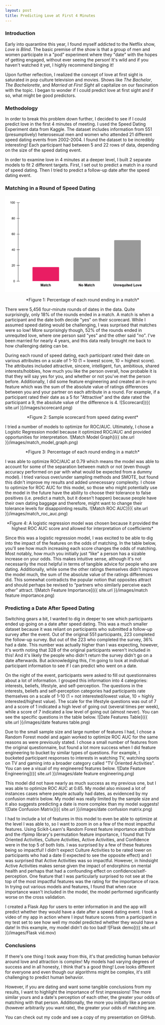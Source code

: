 ```yaml
---
layout: post
title: Predicting Love at First 4 Minutes
---
```


### **Introduction**  
Early into quarantine this year, I found myself addicted to the Netflix show, *Love is Blind*. The basic premise of the show is that a group of men and women participate in a "pod" experiment where they "date" with the hopes of getting engaged, without ever seeing the person! It's wild and if you haven't watched it yet, I highly recommend binging it!

Upon further reflection, I realized the concept of love at first sight is saturated in pop culture television and movies. Shows like *The Bachelor*, *The Bachelorette*, and *Married at First Sight* all capitalize on our fascination with the topic. I began to wonder if I could predict love at first sight and if so, what might be good predictors.

### **Methodology**
In order to break this problem down further, I decided to see if I could predict love in the first 4 minutes of meeting. I used the Speed Dating Experiment data from Kaggle. The dataset includes information from 551 (presumptively) heterosexual men and women who attended 21 different speed dating events from 2002-2004. I found the dataset to be incredibly interesting!  Each participant had between 5 and 22 rows of data, depending on the size of the speed dating event.

In order to examine love in 4 minutes at a deeper level, I built 2 separate models to fit 2 different targets. First, I set out to predict a match in a round of speed dating. Then I tried to predict a follow-up date after the speed dating event.

### **Matching in a Round of Speed Dating**
<p align="center"> <img src="/images/match_graph.png" /> </p>
<p align="center"> *Figure 1: Percentage of each round ending in a match* </p>

There were 5,456 four-minute rounds of dates in the data. Quite surprisingly, only 18% of the rounds ended in a match. A match is when a participant and the date both decide "yes" on their scorecard. While I assumed speed dating would be challenging, I was surprised that matches were so low! More surprisingly though, 52% of the rounds ended in unrequited love, where one person said "yes" and the other said "no". I've been married for nearly 4 years, and this data really brought me back to how challenging dating can be.

During each round of speed dating, each participant rated their date on various attributes on a scale of 1-10 (1 = lowest score, 10 = highest score). The attributes included attractive, sincere, intelligent, fun, ambitious, shared interests/hobbies, how much you like the person overall, how probable it is that they will say yes for you, and whether or not you've met the person before. Additionally, I did some feature engineering and created an in-sync feature which was the sum of the absolute value of ratings differences between you and your partner on each attribute in a round. For example, if a participant rated their date as a 5 for "Attractive" and the date rated the participant a 9, the absolute value of the difference is 4.
![Scorecard]({{ site.url }}/images/scorecard.png)
<p align="center"> *Figure 2: Sample scorecard from speed dating event* </p>

I tried a number of models to optimize for ROC/AUC. Ultimately, I chose a Logistic Regression model because it optimized ROC/AUC and provided opportunities for interpretation.
![Match Model Graph]({{ site.url }}/images/match_model_graph.png)
<p align="center"> *Figure 3: Percentage of each round ending in a match* </p>

I was able to optimize ROC/AUC at 0.79 which means the model was able to account for some of the separation between match or not (even though accuracy performed on par with what would be expected from a dummy model). I tried various over/under sampling methods and SMOTE, but found this didn't improve my results and added unnecessary complexity. I chose to optimize for ROC AUC for this model, so those who might potentially use the model in the future have the ability to choose their tolerance to false positives (i.e. predict a match, but it doesn't happen) because people have their own dating baggage and therefore, might want to change their tolerance levels for disappointing results.
![Match ROC AUC]({{ site.url }}/images/match_roc_auc.png)
<p align="center"> *Figure 4: A logistic regression model was chosen because it provided the highest ROC AUC score and allowed for interpretation of coefficients* </p>


Since this was a logistic regression model, I was excited to be able to dig into the impact of the features on the odds of matching. In the table below, you'll see how much increasing each score changes the odds of matching. Most notably, how much you initially just “like” a person has a sizable increase on your odds.  This makes intuitive sense, although it's not necessarily the most helpful in terms of tangible advice for people who are dating.  Additionally, while some the other ratings themselves didn’t improve the model much, the sum of the absolute value of the ratings differences did. This somewhat contradicts the popular notion that opposites attract and should perhaps be revised to “partners who similarly perceive each other” attract.
![Match Feature Importance]({{ site.url }}/images/match feature importance.png)


### **Predicting a Date After Speed Dating**
Switching gears a bit, I wanted to dig in deeper to see which participants ended up going on a date after speed dating. This was a much smaller dataset because it was reliant on participants who submitted a follow-up survey after the event. Out of the original 551 participants, 223 completed the follow-up survey. But out of the 223 who completed the survey, 36% had a date. This number was actually higher than I was expecting, however, it's worth noting that 328 of the original participants weren't included in this! And it's likely the people who didn't return the survey didn't go on a date afterwards. But acknowledging this, I'm going to look at individual participant information to see if I can predict who went on a date.

On the night of the event, participants were asked to fill out questionnaires about a lot of information. I grouped this information into 4 categories: interests, beliefs, lifestyle, and self-perception. The questions in the interests, beliefs and self-perception categories had participants rate themselves on a scale of 1-10 (1 = not interested/lowest value, 10 = highly interested/highest value). The scale for the lifestyle questions was out of 7 and a score of 1 indicated a high level of going out (several times per week), while a score of 7 indicated a low level of going out (almost never). You can see the specific questions in the table below.
![Date Features Table]({{ site.url }}/images/date features table.png)

Due to the small sample size and large number of features I had, I chose a Random Forest model and again worked to optimize ROC AUC for the same reasons as were previously stated. I chose a small number of features from the original questionnaire, but found a lot more success when I did feature engineering to bucket by similar types of questions. For example, I bucketed participant responses to interests in watching TV, watching sports on TV and gaming into a broader category called "TV Oriented Activities". You can see a visual of my engineered features below.
![Date Feature Engineering]({{ site.url }}/images/date feature engineering.png)

This model did not have nearly as much success as my previous one, but I was able to optimize ROC AUC at 0.65. My model also missed a lot of instances cases where people actually had dates, as evidenced by my confusion matrix below. My model was really limited by the sample size and it also suggests  predicting a date is more complex than my model suggests!
![Date Confusion Matrix]({{ site.url }}/images/date confusion matrix.png)

I had to include a lot of features in this model to even be able to optimize at the level I was able to, so I want to zoom in on a few of the most impactful features. Using Scikit-Learn's Random Forest feature importance attribute and the rfpimp library's permutation feature importance, I found that TV Oriented Activities, Culture Activities, Active Activities, and Confidence were in the top 5 of both lists. I was surprised by a few of these features being so impactful! I didn't expect Culture Activities to be rated lower on participants who had a date (I expected to see the opposite effect) and I was surprised that Active Activities was so impactful. However, in hindsight Active Activities makes sense given the impact of endorphins on mental health and perhaps that had a confounding effect on confidence/self-perception.  One feature that I was particularly surprised to not see at the top of the most impactful features was the rating for the importance of race. In trying out various models and features, I found that when race importance wasn't included in the model, the model performed significantly worse on the cross validation.

I created a Flask App for users to enter information in and the app will predict whether they would have a date after a speed dating event. I took a video of my app in action where I input feature scores from a participant in my test set to see how well my model predicted whether they would have a date! In this example, my model didn't do too bad!
![Flask demo]({{ site.url }}/images/Flask vid.mov)

### **Conclusions**
If there's one thing I took away from this, it's that predicting human behavior around love and attraction is complex! My models had varying degrees of success and in all honesty, I think that's a good thing! Love looks different for everyone and even though our algorithms might be complex, it's still challenging to predict human behavior.

However, if you are dating and want some tangible conclusions from my results, I want to highlight the importance of first impressions! The more similar yours and a date's perception of each other, the greater your odds of matching with that person. Additionally, the more you initially like a person (however arbitrarily you want rate), the greater your odds of matching are.

You can check out my code and see a copy of my presentation on GitHub.
